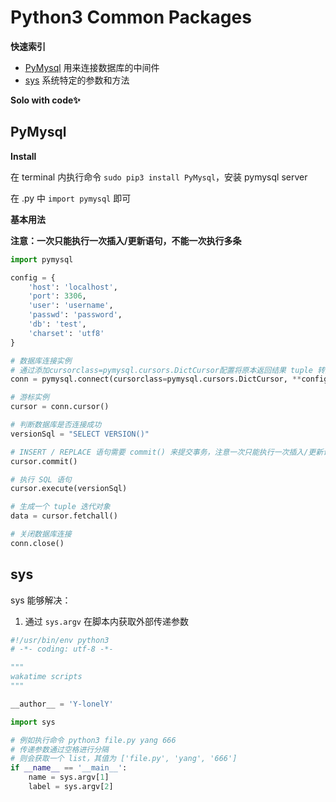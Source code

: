 # Python3 Common Packages

**快速索引**

- [PyMysql](https://pypi.org/project/PyMySQL/) 用来连接数据库的中间件
- [sys](https://docs.python.org/3/library/sys.html) 系统特定的参数和方法

**Solo with code✨**


## PyMysql

**Install**

在 terminal 内执行命令 `sudo pip3 install PyMysql`，安装 pymysql server

在 .py 中 `import pymysql` 即可

**基本用法**

**注意：一次只能执行一次插入/更新语句，不能一次执行多条**

```python
import pymysql

config = {
    'host': 'localhost',
    'port': 3306,
    'user': 'username',
    'passwd': 'password',
    'db': 'test',
    'charset': 'utf8'
}

# 数据库连接实例
# 通过添加cursorclass=pymysql.cursors.DictCursor配置将原本返回结果 tuple 转换为 dict 数据类型
conn = pymysql.connect(cursorclass=pymysql.cursors.DictCursor, **config)

# 游标实例
cursor = conn.cursor()

# 判断数据库是否连接成功
versionSql = "SELECT VERSION()"

# INSERT / REPLACE 语句需要 commit() 来提交事务，注意一次只能执行一次插入/更新语句，不能一次执行多条
cursor.commit()

# 执行 SQL 语句
cursor.execute(versionSql)

# 生成一个 tuple 迭代对象
data = cursor.fetchall()

# 关闭数据库连接
conn.close()
```

## sys

sys 能够解决：

1. 通过 `sys.argv` 在脚本内获取外部传递参数

```python
#!/usr/bin/env python3
# -*- coding: utf-8 -*-

"""
wakatime scripts
"""

__author__ = 'Y-lonelY'

import sys

# 例如执行命令 python3 file.py yang 666
# 传递参数通过空格进行分隔
# 则会获取一个 list，其值为 ['file.py', 'yang', '666']
if __name__ == '__main__':
	name = sys.argv[1]
	label = sys.argv[2]
```